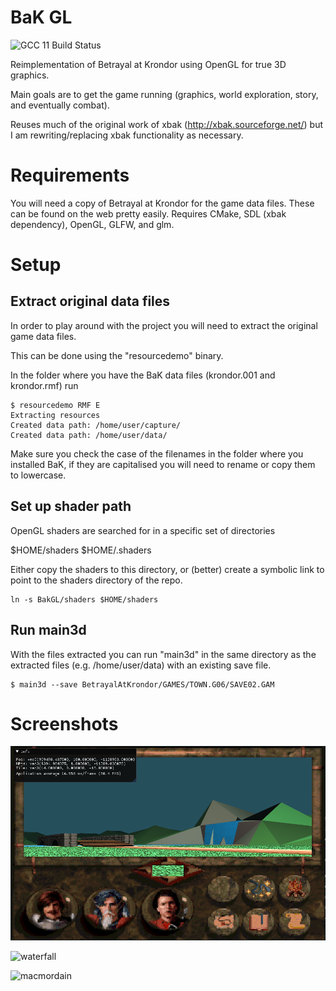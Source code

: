 # BaK GL

![GCC 11 Build Status](https://github.com/xavieran/BaKGL/actions/workflows/cmake.yml/badge.svg)

Reimplementation of Betrayal at Krondor using OpenGL for true 3D graphics.

Main goals are to get the game running (graphics, world exploration, story, and eventually combat).

Reuses much of the original work of xbak (http://xbak.sourceforge.net/) but I am rewriting/replacing xbak functionality as necessary.

# Requirements
You will need a copy of Betrayal at Krondor for the game data files. These can be found on the web pretty easily.
Requires CMake, SDL (xbak dependency), OpenGL, GLFW, and glm.

# Setup
## Extract original data files
In order to play around with the project you will need to extract the original game data files.

This can be done using the "resourcedemo" binary.

In the folder where you have the BaK data files (krondor.001 and krondor.rmf) run

```
$ resourcedemo RMF E
Extracting resources
Created data path: /home/user/capture/
Created data path: /home/user/data/
```

Make sure you check the case of the filenames in the folder where you installed BaK, if they are capitalised you will need to rename or copy them to lowercase.

## Set up shader path
OpenGL shaders are searched for in a specific set of directories

$HOME/shaders
$HOME/.shaders

Either copy the shaders to this directory, or (better) create a symbolic link to point to the shaders directory of the repo.
```
ln -s BakGL/shaders $HOME/shaders
```

## Run main3d
With the files extracted you can run "main3d" in the same directory as the extracted files (e.g. /home/user/data) with an existing save file.
```
$ main3d --save BetrayalAtKrondor/GAMES/TOWN.G06/SAVE02.GAM
```

# Screenshots
![waterfall_ui](screenshots/waterfall_ui.png?raw=true "Waterfall near Tyr-Sog with UI")

![waterfall](screenshots/waterfall.png?raw=true "Waterfall near Tyr-Sog")

![macmordain](screenshots/macmordain.png?raw=true "Mac Mordain Cadall")

